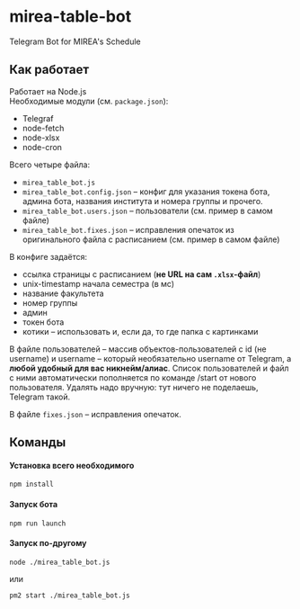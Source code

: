 # mirea-table-bot
Telegram Bot for MIREA's Schedule


## Как работает

Работает на Node.js<br>
Необходимые модули (см. `package.json`):
* Telegraf
* node-fetch
* node-xlsx
* node-cron

Всего четыре файла:
* `mirea_table_bot.js`
* `mirea_table_bot.config.json` – конфиг для указания токена бота, админа бота, названия института и номера группы и прочего.
* `mirea_table_bot.users.json` – пользователи (см. пример в самом файле)
* `mirea_table_bot.fixes.json` – исправления опечаток из оригинального файла с расписанием (см. пример в самом файле)

В конфиге задаётся:
* ссылка страницы с расписанием (__не URL на сам `.xlsx`-файл__)
* unix-timestamp начала семестра (в мс)
* название факультета
* номер группы
* админ
* токен бота
* котики – использовать и, если да, то где папка с картинками

В файле пользователей – массив объектов-пользователей с id (не username) и username – который необязательно username от Telegram, а __любой удобный для вас никнейм/алиас__. Список пользователей и файл с ними автоматически пополняется по команде /start от нового пользователя. Удалять надо вручную: тут ничего не поделаешь, Telegram такой.

В файле `fixes.json` – исправления опечаток.

## Команды

#### Установка всего необходимого
```
npm install
```

#### Запуск бота
```
npm run launch
```

#### Запуск по-другому
```
node ./mirea_table_bot.js
```
или
```
pm2 start ./mirea_table_bot.js
```
